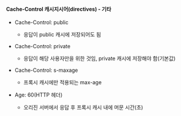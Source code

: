 #### Cache-Control 캐시지시어(directives) - 기타

* Cache-Control: public
  + 응답이 public 캐시에 저장되어도 됨

* Cache-Control: private
  + 응답이 해당 사용자만을 위한 것임, private 캐시에 저장해야 함(기본값)

* Cache-Control: s-maxage
  + 프록시 캐시에만 적용되는 max-age

* Age: 60(HTTP 헤더)
  + 오리진 서버에서 응답 후 프록시 캐시 내에 머문 시간(초) 
